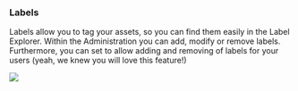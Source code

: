 ### Labels

Labels allow you to tag your assets, so you can find them easily in the Label Explorer. Within the Administration you can add, modify or remove labels. Furthermore, you can set to allow adding and removing of labels for your users (yeah, we knew you will love this feature!)

![](http://demo.padma.razuna.org/index.cfm?fa=c.serve_file&type=img&file_id=07A0B946268144FAA0809C7E51C825B9&v=o)